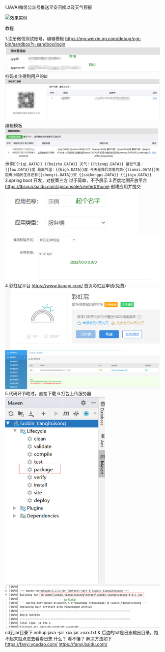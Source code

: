 (JAVA)微信公众号推送早安问候以及天气预报

![效果实例](https://foruda.gitee.com/images/1661114032200050862/1.png "1.png")

教程

1.注册微信测试账号，编辑模板
https://mp.weixin.qq.com/debug/cgi-bin/sandbox?t=sandbox/login
![微信测试平台](src/main/resources/img/2.png)
扫码关注得到用户的id
![输入图片说明](src/main/resources/img/3.png)
编辑模板
![输入图片说明](src/main/resources/img/4.png)
示例`{{riqi.DATA}} {{beizhu.DATA}} 天气：{{tianqi.DATA}} 最低气温：{{low.DATA}}度 最高气温：{{high.DATA}}度 今天是我们恋爱的第{{lianai.DATA}}天 距离小璐的生日还有{{shengri.DATA}}天 {{caihongpi.DATA}} {{jinju.DATA}}`
2.spring boot 开发，对接第三方
过于简单，不予展示
3.百度地图开放平台
https://lbsyun.baidu.com/apiconsole/center#/home
创建应用并提交
![输入图片说明](src/main/resources/img/5.png)
![输入图片说明](src/main/resources/img/6.png)
4.彩虹屁平台
https://www.tianapi.com/
首页彩虹屁申请(免费)
![输入图片说明](src/main/resources/img/7.png)
![输入图片说明](src/main/resources/img/8.png)
5.代码环节略过，直接下载
6.打包上传服务器 
![输入图片说明](src/main/resources/img/9.png)
![输入图片说明](src/main/resources/img/10.png)
cd到jar目录下
nohup java -jar xxx.jar >xxx.txt &
后边的txt是日志输出目录，跑不起来就点进去看看日志
什么？ 看不懂？ 解决方法如下
https://fanyi.youdao.com/
https://fanyi.baidu.com/